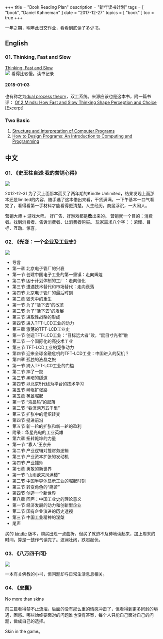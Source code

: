 +++
title = "Book Reading Plan"
description = "新年读书计划"
tags = [
    "book",
    "Daniel Kahneman"
]
date = "2017-12-27"
topics = [
    "book"
]
toc = true
+++

一年之期，明年此日交作业，看看到底读了多少书。

<!--more-->

## English

### 01. Thinking, Fast and Slow 
[Thinking, Fast and Slow](https://www.amazon.com/Thinking-Fast-Slow-Daniel-Kahneman/dp/0374533555/ref=as_li_ss_tl?ie=UTF8&qid=1514382732&sr=8-1&keywords=think+fast+and+slow+by+daniel+kahneman&linkCode=ll1&tag=gebitang-20&linkId=e82c81abbe35b32a9a9b15032ed29cc9)</br>
<a href="https://www.amazon.com/Thinking-Fast-Slow-Daniel-Kahneman/dp/0374533555/ref=as_li_ss_il?ie=UTF8&qid=1514382732&sr=8-1&keywords=think+fast+and+slow+by+daniel+kahneman&linkCode=li3&tag=gebitang-20&linkId=0da24cca4bbbaeef1fb1cb514189ebd3" target="_blank"><img border="0" src="//ws-na.amazon-adsystem.com/widgets/q?_encoding=UTF8&ASIN=0374533555&Format=_SL250_&ID=AsinImage&MarketPlace=US&ServiceVersion=20070822&WS=1&tag=gebitang-20" ></a><img src="https://ir-na.amazon-adsystem.com/e/ir?t=gebitang-20&l=li3&o=1&a=0374533555" width="1" height="1" border="0" alt="" style="border:none !important; margin:0px !important;" />
看得比较慢。读书记录


#### 2018-01-03 
也有称之为[dual process theory](https://conceptually.org/concepts/dual-processing-theory)，双工系统。来源应该也是这本书，附一篇书评：
[Of 2 Minds: How Fast and Slow Thinking Shape Perception and Choice \[Excerpt\]](https://www.scientificamerican.com/article/kahneman-excerpt-thinking-fast-and-slow/)

### Two Basic
1. [Structure and Interpretation of Computer Programs](https://mitpress.mit.edu/sicp/full-text/book/book.html)
2. [How to Design Programs: An Introduction to Computing and Programming](http://www.htdp.org/2003-09-26/Book/curriculum.html)

## 中文

### 01. 《史玉柱自述:我的营销心得》

<a href="https://www.amazon.cn/dp/B00KXNH264/" target="_blank"><img src="https://images-cn.ssl-images-amazon.com/images/I/51kU9szNf-L.jpg"> </a>

2012-12-31
为了买上面那本而买了两年期的Kindle Unlimited，结果发现上面那本还是limited的内容，随手选了这本借出来看，干货满满。一下午基本一口气看完了，看得看第一手材料才能看得更清楚。人生经历，商届浮沉，一大闲人。

营销大师 + 游戏大师。 好广告、好游戏都是**改**出来的。
营销就一个目的：消费者。找到消费者、告诉消费者、让消费者购买。
玩家需求八个字：：荣耀、目标、互动、惊喜。

### 02. 《光变：一个企业及工业史》


<a href="https://www.amazon.cn/dp/B01DXSM5RQ/" target="_blank"><img src="https://images-cn.ssl-images-amazon.com/images/I/61%2BDR5RH1sL._SX399_BO1,204,203,200_.jpg"> </a>


- 导言
- 第一章 北京电子管厂的兴衰
- 第一节 创建中国电子工业的第一重镇：走向辉煌
- 第二节 困于计划体制的工厂：走向僵化
- 第三节 遭遇技术替代和市场替代：走向衰落 
- 第四节 北京电子管厂的最后时刻 
- 第二章 毁灭中的重生
- 第一节 为了“活下去”的改革 
- 第二节 为了“活下去”的发展 
- 第三节 进取性战略的形成 
- 第四节 进入TFT-LCD工业的动力
- 第三章 激荡的TFT-LCD工业史
- 第一节 创造TFT-LCD工业：“目标远大者”败，“鼠目寸光者”胜 
- 第二节 一个国际化的高技术工业
- 第三节 TFT-LCD工业的竞争动力 
- 第四节 迎来全球金融危机的TFT-LCD工业：中国进入的契机？ 
- 第四章 孤独的液晶之旅 
- 第一节 跨入TFT-LCD工业的门槛 
- 第二节 摔了一跤 
- 第三节 黑暗的隧道 
- 第四节 以北京5代线为平台的技术学习
- 第五节 崎岖扩张路 
- 第五章 英雄崛起
- 第一节 “液晶热”的起落 
- 第二节 “铁流两万五千里” 
- 第三节 扩张中的组织转变 
- 第四节 挺进前沿 
- 第五节 新一轮的扩张和新一轮的盈利
- 附录：华星光电的工业英雄 
- 第六章 扭转乾坤的力量 
- 第一节 “寡人”王东升 
- 第二节 产业逻辑对撞财务逻辑 
- 第三节 产业资本扩张的发动机
- 第四节 产业雄师 
- 第七章 勇敢的新世界
- 第一节 “山雨欲来风满楼” 
- 第二节 中国半导体显示工业的崛起时刻 
- 第三节 转变角色的“痛苦” 
- 第四节 创造一个新世界
- 第八章 回声：中国工业史的理论意义
- 第一节 经济发展的动力和创新型企业
- 第二节 国有企业演进的历史透视
- 第三节 中国工业精神的涅槃 
- 尾声 


买的 [kindle](https://www.amazon.cn/dp/B01DXSM5RQ/) 版本，购买出现一点曲折，但买了就迫不及待地读起来，加上周末的时间，算是一鼓作气读完了。波澜壮阔，跌宕起伏。

### 03. 《八万四千问》


<a href="https://www.amazon.cn/dp/B01HERFL4G" target="_blank"><img src="https://images-cn.ssl-images-amazon.com/images/I/51THJ4cjD4L._SX384_BO1,204,203,200_.jpg"> </a>

一本有关佛教的小书，但问题却与日常生活息息相关。

### 04. 《皮囊》
No more than skins

前三篇看得禁不止流泪。后面的没有那么重的情感冲击了，但看得到更多同龄的境遇，困惑。哪些始终要面对的问题谁也没有答案，每个人只能自己面对自己的问题，做成自己的选择。

Skin in the game。





